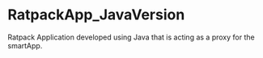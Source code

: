 # RatpackApp_JavaVersion
Ratpack Application developed using Java that is acting as a proxy for the smartApp.
